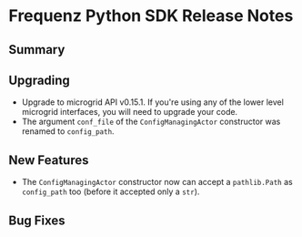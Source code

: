 # Frequenz Python SDK Release Notes

## Summary

<!-- Here goes a general summary of what this release is about -->

## Upgrading

- Upgrade to microgrid API v0.15.1.  If you're using any of the lower level microgrid interfaces, you will need to upgrade your code.
- The argument `conf_file` of the `ConfigManagingActor` constructor was renamed to `config_path`.

## New Features

- The `ConfigManagingActor` constructor now can accept a `pathlib.Path` as `config_path` too (before it accepted only a `str`).

## Bug Fixes

<!-- Here goes notable bug fixes that are worth a special mention or explanation -->
